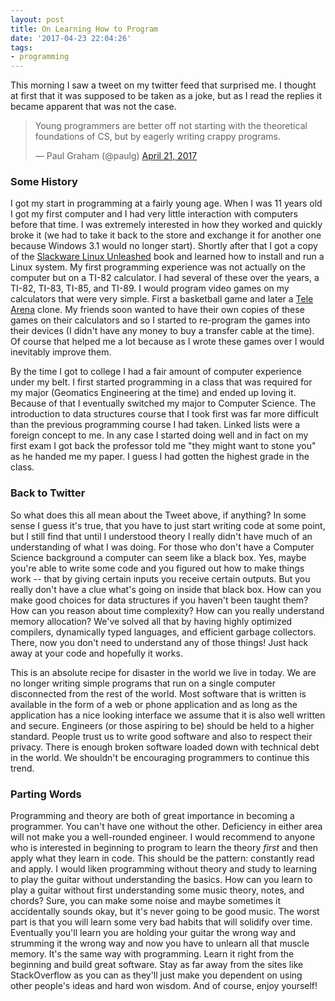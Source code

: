 ```yaml
---
layout: post
title: On Learning How to Program
date: '2017-04-23 22:04:26'
tags:
- programming
---
```


This morning I saw a tweet on my twitter feed that surprised me.  I thought at first that it was supposed to be taken as a joke, but as I read the replies it became apparent that was not the case.

<blockquote class="twitter-tweet" data-lang="en"><p lang="en" dir="ltr">Young programmers are better off not starting with the theoretical foundations of CS, but by eagerly writing crappy programs.</p>&mdash; Paul Graham (@paulg) <a href="https://twitter.com/paulg/status/855343017993043969">April 21, 2017</a></blockquote>
<script async src="//platform.twitter.com/widgets.js" charset="utf-8"></script>

### Some History

I got my start in programming at a fairly young age.  When I was 11 years old I got my first computer and I had very little interaction with computers before that time.  I was extremely interested in how they worked and quickly broke it (we had to take it back to the store and exchange it for another one because Windows 3.1 would no longer start).  Shortly after that I got a copy of the [Slackware Linux Unleashed](https://www.amazon.com/Slackware-Linux-Unleashed-Tim-Parker/dp/0672310120) book and learned how to install and run a Linux system.  My first programming experience was not actually on the computer but on a TI-82 calculator.  I had several of these over the years, a TI-82, TI-83, TI-85, and TI-89.  I would program video games on my calculators that were very simple.  First a basketball game and later a [Tele Arena](http://breakintochat.com/wiki/Tele-Arena) clone.  My friends soon wanted to have their own copies of these games on their calculators and so I started to re-program the games into their devices (I didn't have any money to buy a transfer cable at the time).  Of course that helped me a lot because as I wrote these games over I would inevitably improve them.

By the time I got to college I had a fair amount of computer experience under my belt.  I first started programming in a class that was required for my major (Geomatics Engineering at the time) and ended up loving it.  Because of that I eventually switched my major to Computer Science.  The introduction to data structures course that I took first was far more difficult than the previous programming course I had taken.  Linked lists were a foreign concept to me.  In any case I started doing well and in fact on my first exam I got back the professor told me "they might want to stone you" as he handed me my paper.  I guess I had gotten the highest grade in the class.

### Back to Twitter

So what does this all mean about the Tweet above, if anything?  In some sense I guess it's true, that you have to just start writing code at some point, but I still find that until I understood theory I really didn't have much of an understanding of what I was doing.  For those who don't have a Computer Science background a computer can seem like a black box.  Yes, maybe you're able to write some code and you figured out how to make things work -- that by giving certain inputs you receive certain outputs.  But you really don't have a clue what's going on inside that black box.  How can you make good choices for data structures if you haven't been taught them?  How can you reason about time complexity?  How can you really understand memory allocation?  We've solved all that by having highly optimized compilers, dynamically typed languages, and efficient garbage collectors.  There, now you don't need to understand any of those things!  Just hack away at your code and hopefully it works.

This is an absolute recipe for disaster in the world we live in today.  We are no longer writing simple programs that run on a single computer disconnected from the rest of the world.  Most software that is written is available in the form of a web or phone application and as long as the application has a nice looking interface we assume that it is also well written and secure.  Engineers (or those aspiring to be) should be held to a higher standard.  People trust us to write good software and also to respect their privacy.  There is enough broken software loaded down with technical debt in the world.  We shouldn't be encouraging programmers to continue this trend.

### Parting Words

Programming and theory are both of great importance in becoming a programmer.  You can't have one without the other.  Deficiency in either area will not make you a well-rounded engineer.  I would recommend to anyone who is interested in beginning to program to learn the theory _first_ and then apply what they learn in code.  This should be the pattern: constantly read and apply.  I would liken programming without theory and study to learning to play the guitar without understanding the basics.  How can you learn to play a guitar without first understanding some music theory, notes, and chords?  Sure, you can make some noise and maybe sometimes it accidentally sounds okay, but it's never going to be good music.  The worst part is that you will learn some very bad habits that will solidify over time.  Eventually you'll learn you are holding your guitar the wrong way and strumming it the wrong way and now you have to unlearn all that muscle memory.  It's the same way with programming.  Learn it right from the beginning and build great software.  Stay as far away from the sites like StackOverflow as you can as they'll just make you dependent on using other people's ideas and hard won wisdom.  And of course, enjoy yourself!